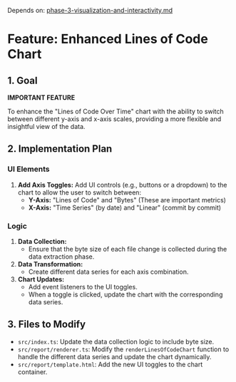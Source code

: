 Depends on: [phase-3-visualization-and-interactivity.md](phase-3-visualization-and-interactivity.md)

# Feature: Enhanced Lines of Code Chart

## 1. Goal

**IMPORTANT FEATURE**

To enhance the "Lines of Code Over Time" chart with the ability to switch between different y-axis and x-axis scales, providing a more flexible and insightful view of the data.

## 2. Implementation Plan

### UI Elements

1.  **Add Axis Toggles:** Add UI controls (e.g., buttons or a dropdown) to the chart to allow the user to switch between:
    *   **Y-Axis:** "Lines of Code" and "Bytes" (These are important metrics)
    *   **X-Axis:** "Time Series" (by date) and "Linear" (commit by commit)

### Logic

1.  **Data Collection:**
    *   Ensure that the byte size of each file change is collected during the data extraction phase.
2.  **Data Transformation:**
    *   Create different data series for each axis combination.
3.  **Chart Updates:**
    *   Add event listeners to the UI toggles.
    *   When a toggle is clicked, update the chart with the corresponding data series.

## 3. Files to Modify

*   `src/index.ts`: Update the data collection logic to include byte size.
*   `src/report/renderer.ts`: Modify the `renderLinesOfCodeChart` function to handle the different data series and update the chart dynamically.
*   `src/report/template.html`: Add the new UI toggles to the chart container.
